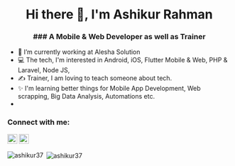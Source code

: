 <h1 align="center"> Hi there 👋, I'm Ashikur Rahman</h1>
<h3 align="center">### A Mobile & Web Developer as well as Trainer </h3>


- 🔭 I’m currently working at Alesha Solution
- 💻 The tech, I'm interested in Android, iOS, Flutter Mobile & Web, PHP & Laravel, Node JS, 
- ✍ Trainer, I am loving to teach someone about tech.
- ✨ I'm learning better things for Mobile App Development, Web scrapping, Big Data Analysis, Automations etc.
- 
<!--
- 👯 I’m looking to collaborate on  *other content creators.
- 🤔 I’m looking for help with ...
- 💬 Ask me about ...
- 📫 How to reach me: ...
- 😄 Pronouns: ...
- ⚡ Fun fact: ...
-->


### Connect with me:

<a href="https://www.linkedin.com/in/ashikur-rahman-96137b134/" target="blank"><img src="https://cdn.jsdelivr.net/npm/simple-icons@3.0.1/icons/linkedin.svg" alt="Saiful Islam" height="22" width="22" /></a>
<a href="https://www.facebook.com/piash.ashik.3" target="blank"><img src="https://cdn.jsdelivr.net/npm/simple-icons@3.0.1/icons/facebook.svg" alt="Ashikur Rahman" height="22" width="22" /></a>
<p><img align="left" src="https://github-readme-stats.vercel.app/api/top-langs/?username=ashikur37&layout=compact&hide=html" alt="ashikur37" /></p>


<p>&nbsp;<img align="center" src="https://github-readme-stats.vercel.app/api?username=ashikur37&show_icons=true" alt="ashikur37" /></p>
<br />




